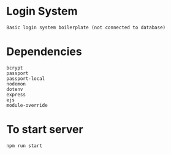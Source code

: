 # Login System
    Basic login system boilerplate (not connected to database)
# Dependencies
    bcrypt
    passport
    passport-local
    nodemon
    dotenv
    express
    ejs
    module-override
# To start server
    npm run start
